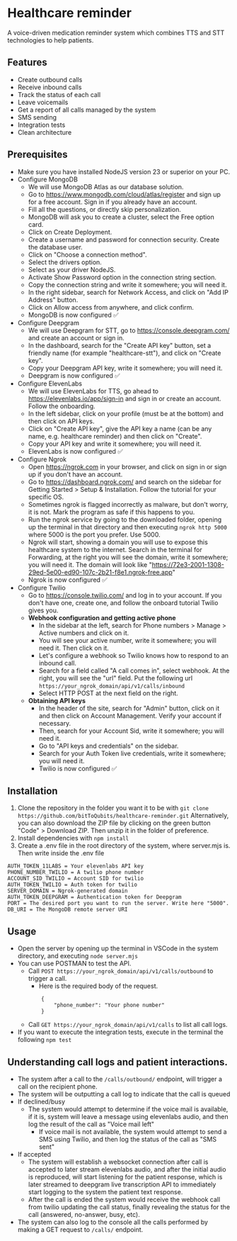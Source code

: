 # Healthcare reminder
A voice-driven medication reminder system which combines TTS and STT technologies to help patients.
## Features
- Create outbound calls
- Receive inbound calls
- Track the status of each call
- Leave voicemails
- Get a report of all calls managed by the system
- SMS sending
- Integration tests
- Clean architecture 
## Prerequisites
- Make sure you have installed NodeJS version 23 or superior on your PC.
- Configure MongoDB
    - We will use MongoDB Atlas as our database solution.
    - Go to https://www.mongodb.com/cloud/atlas/register and sign up for a free account. Sign in if you
    already have an account. 
    - Fill all the questions, or directly skip personalization.
    - MongoDB will ask you to create a cluster, select the Free option card.
    - Click on Create Deployment.
    - Create a username and password for connection security. Create the database user.
    - Click on "Choose a connection method".
    - Select the drivers option.
    - Select as your driver NodeJS.
    - Activate Show Password option in the connection string section. 
    - Copy the connection string and write it somewhere; you will need it.
    - In the right sidebar, search for Network Access, and click on "Add IP Address" button.
    - Click on Allow access from anywhere, and click confirm.
    - MongoDB is now configured ✅
- Configure Deepgram
    - We will use Deepgram for STT, go to https://console.deepgram.com/ and create an account or sign in.
    - In the dashboard, search for the "Create API key" button, set a friendly name (for example "healthcare-stt"), and click on "Create key".
    - Copy your Deepgram API key, write it somewhere; you will need it.
    - Deepgram is now configured ✅
- Configure ElevenLabs
    - We will use ElevenLabs for TTS, go ahead to https://elevenlabs.io/app/sign-in and sign in or create an account. Follow the onboarding.
    - In the left sidebar, click on your profile (must be at the bottom) and then click on API keys. 
    - Click on "Create API key", give the API key a name (can be any name, e.g. healthcare reminder) and then click on "Create".
    - Copy your API key and write it somewhere; you will need it.
    - ElevenLabs is now configured ✅
- Configure Ngrok 
    - Open https://ngrok.com in your browser, and click on sign in or sign up if you don't have an account.
    - Go to https://dashboard.ngrok.com/ and search on the sidebar for Getting Started > Setup & Installation. Follow the tutorial for your specific OS. 
    - Sometimes ngrok is flagged incorrectly as malware, but don't worry, it is not. Mark the program as safe if this happens to you.
    - Run the ngrok service by going to the downloaded folder, opening up the terminal in that directory and then executing `ngrok http 5000` where 5000 is the port you prefer. Use 5000.
    - Ngrok will start, showing a domain you will use to expose this healthcare system to the internet. Search in the terminal for Forwarding, at the right you will see the domain, write it somewhere; you will need it. The domain will look like "https://72e3-2001-1308-29ed-5e00-ed90-107c-2b21-f8e1.ngrok-free.app"
    - Ngrok is now configured ✅
- Configure Twilio
    - Go to https://console.twilio.com/ and log in to your account. If you don't have one, create one, and follow the onboard tutorial Twilio gives you.
    - **Webhook configuration and getting active phone**
        - In the sidebar at the left, search for Phone numbers > Manage > Active numbers and click on it.
        - You will see your active number, write it somewhere; you will need it. Then click on it.
        - Let's configure a webhook so Twilio knows how to respond to an inbound call. 
        - Search for a field called "A call comes in", select webhook. At the right, you will see the "url" field. Put the following url ``https://your_ngrok_domain/api/v1/calls/inbound``
        - Select HTTP POST at the next field on the right.
    - **Obtaining API keys**
        - In the header of the site, search for "Admin" button, click on it and then click on Account Management. Verify your account if necessary. 
        - Then, search for your Account Sid, write it somewhere; you will need it.
        - Go to "API keys and credentials" on the sidebar.
        - Search for your Auth Token live credentials, write it somewhere; you will need it.
        - Twilio is now configured ✅
## Installation
1. Clone the repository in the folder you want it to be with
   ``git clone https://github.com/bitToQubits/healthcare-reminder.git``
   Alternatively, you can also download the ZIP file by clicking on the green button "Code" > Download ZIP. 
   Then unzip it in the folder of preference.
2. Install dependencies with
   ``npm install``
3. Create a .env file in the root directory of the system, where server.mjs is. Then write inside the .env file
```
AUTH_TOKEN_11LABS = Your elevenlabs API key
PHONE_NUMBER_TWILIO = A twilio phone number
ACCOUNT_SID_TWILIO = Account SID for twilio
AUTH_TOKEN_TWILIO = Auth token for twilio
SERVER_DOMAIN = Ngrok-generated domain
AUTH_TOKEN_DEEPGRAM = Authentication token for Deepgram
PORT = The desired port you want to run the server. Write here "5000".
DB_URI = The MongoDB remote server URI
```
## Usage
- Open the server by opening up the terminal in VSCode in the system directory, and executing ``node server.mjs``
- You can use POSTMAN to test the API.
    - Call ``POST https://your_ngrok_domain/api/v1/calls/outbound`` to trigger a call.
        - Here is the required body of the request.
        ```
            {
                "phone_number": "Your phone number"
            }
        ```
    - Call ``GET https://your_ngrok_domain/api/v1/calls`` to list all call logs.
- If you want to execute the integration tests, execute in the terminal the following ``npm test``
## Understanding call logs and patient interactions.
- The system after a call to the ``/calls/outbound/`` endpoint, will trigger a call on the recipient phone.
- The system will be outputting a call log to indicate that the call is queued
- If declined/busy
    - The system would attempt to determine if the voice mail is available, if it is, system will leave
    a message using elevenlabs audio, and then log the result of the call as "Voice mail left"
        - If voice mail is not available, the system would attempt to send a SMS using Twilio, and then
        log the status of the call as "SMS sent"
- If accepted
    - The system will establish a websocket connection after call is accepted to later stream 
    elevenlabs audio, and after the initial audio is reproduced, will start listening for the patient 
    response, which is later streamed to deepgram live transcription API to immediately start logging
    to the system the patient text response.
    - After the call is ended the system would receive the webhook call from twilio updating the call
    status, finally revealing the status for the call (answered, no-answer, busy, etc).
- The system can also log to the console all the calls performed by making a GET request to ``/calls/`` endpoint.